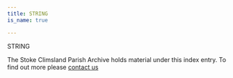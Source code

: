 ```yaml
---
title: STRING
is_name: true

---
```


STRING


The Stoke Climsland Parish Archive holds material under this index entry. To find out more please [contact us](/contact/)
